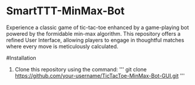 # SmartTTT-MinMax-Bot
Experience a classic game of tic-tac-toe enhanced by a game-playing bot powered by the formidable min-max algorithm. This repository offers a refined User Interface, allowing players to engage in thoughtful matches where every move is meticulously calculated.


#Installation

1. Clone this repository using the command:
          '''
         git clone https://github.com/your-username/TicTacToe-MinMax-Bot-GUI.git
          '''
